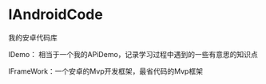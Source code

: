 ﻿# IAndroidCode
我的安卓代码库


IDemo：		相当于一个我的APiDemo，记录学习过程中遇到的一些有意思的知识点



IFrameWork：一个安卓的Mvp开发框架，最省代码的Mvp框架